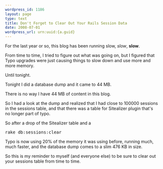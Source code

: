 ```yaml
--- 
wordpress_id: 1186
layout: page
type: text
title: Don't Forget to Clear Out Your Rails Session Data
date: 2008-07-01  
wordpress_url: urn:uuid:{a.guid}
---
```

<p>For the last year or so, this blog has been running slow, <em>slow</em>, <strong>slow</strong>.</p>

<p>From time to time, I tried to figure out what was going on, but I figured that Typo upgrades were just causing things to slow down and use more and more memory.</p>

<p>Until tonight.</p>

<p>Tonight I did a database dump and it came to 44 MB. </p>

<p>There is no way I have 44 MB of content in this blog.  </p>

<p>So I had a look at the dump and realized that I had close to 100000 sessions in the sessions table, and that there was a table for Sitealizer plugin that's no longer part of typo.</p>

<p>So after a drop of the Sitealizer table and a</p>

<pre>rake db:sessions:clear</pre>

<p>Typo is now using 20% of the memory it was using before, running much, much faster, and the database dump comes to a slim 476 KB in size.</p>

<p>So this is my reminder to myself (and everyone else) to be sure to clear out your sessions table from time to time.</p>
